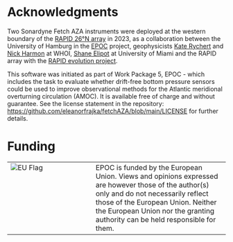 # Acknowledgments
Two Sonardyne Fetch AZA instruments were deployed at the western boundary of the [RAPID 26°N array](http://rapid.ac.uk) in 2023, as a collaboration between the University of Hamburg in the [EPOC](http://epoc-eu.org) project, geophysicists [Kate Rychert](https://www.whoi.edu/profile/catherine.rychert/) and [Nick Harmon](https://directory.whoi.edu/profile/nicholas-harmon/) at WHOI, [Shane Elipot](https://selipot.github.io) at University of Miami and the RAPID array with the [RAPID evolution project](https://noc.ac.uk/projects/rapid-evolution).

This software was initiated as part of Work Package 5, EPOC - which includes the task to evaluate whether drift-free bottom pressure sensors could be used to improve observational methods for the Atlantic meridional overturning circulation (AMOC).  It is available free of charge and without guarantee.  See the license statement in the repository: https://github.com/eleanorfrajka/fetchAZA/blob/main/LICENSE for further details. 


# Funding 

<table>
<tr>
<td style="border: none; vertical-align: top; width: 180px;">
<img src="_static/eu-flag.jpg" alt="EU Flag" >
</td>
<td style="border: none; vertical-align: middle;">
EPOC is funded by the European Union. Views and opinions expressed are however those of the author(s) only and do not necessarily reflect those of the European Union. Neither the European Union nor the granting authority can be held responsible for them.
</td>
</tr>
</table>